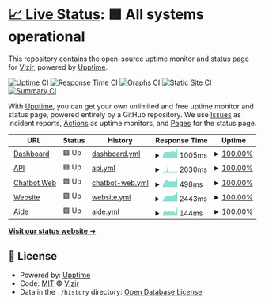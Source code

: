 # [📈 Live Status](https://vizirco.github.io/status): <!--live status--> **🟩 All systems operational**

This repository contains the open-source uptime monitor and status page for [Vizir](https://www.vizir.co), powered by [Upptime](https://github.com/upptime/upptime).

[![Uptime CI](https://github.com/vizirco/status/workflows/Uptime%20CI/badge.svg)](https://github.com/upptime/upptime/actions?query=workflow%3A%22Uptime+CI%22)
[![Response Time CI](https://github.com/vizirco/status/workflows/Response%20Time%20CI/badge.svg)](https://github.com/upptime/upptime/actions?query=workflow%3A%22Response+Time+CI%22)
[![Graphs CI](https://github.com/vizirco/status/workflows/Graphs%20CI/badge.svg)](https://github.com/upptime/upptime/actions?query=workflow%3A%22Graphs+CI%22)
[![Static Site CI](https://github.com/vizirco/status/workflows/Static%20Site%20CI/badge.svg)](https://github.com/upptime/upptime/actions?query=workflow%3A%22Static+Site+CI%22)
[![Summary CI](https://github.com/vizirco/status/workflows/Summary%20CI/badge.svg)](https://github.com/upptime/upptime/actions?query=workflow%3A%22Summary+CI%22)

With [Upptime](https://upptime.js.org), you can get your own unlimited and free uptime monitor and status page, powered entirely by a GitHub repository. We use [Issues](https://github.com/vizirco/status/issues) as incident reports, [Actions](https://github.com/vizirco/status/actions) as uptime monitors, and [Pages](https://vizirco.github.io/status) for the status page.

<!--start: status pages-->
<!-- This summary is generated by Upptime (https://github.com/upptime/upptime) -->
<!-- Do not edit this manually, your changes will be overwritten -->
<!-- prettier-ignore -->
| URL | Status | History | Response Time | Uptime |
| --- | ------ | ------- | ------------- | ------ |
| <img alt="" src="https://favicons.githubusercontent.com/dashboard.vizir.co" height="13"> [Dashboard](https://dashboard.vizir.co) | 🟩 Up | [dashboard.yml](https://github.com/vizirco/status/commits/HEAD/history/dashboard.yml) | <details><summary><img alt="Response time graph" src="./graphs/dashboard/response-time-week.png" height="20"> 1005ms</summary><br><a href="https://status.vizir.co/history/dashboard"><img alt="Response time 1126" src="https://img.shields.io/endpoint?url=https%3A%2F%2Fraw.githubusercontent.com%2Fvizirco%2Fstatus%2FHEAD%2Fapi%2Fdashboard%2Fresponse-time.json"></a><br><a href="https://status.vizir.co/history/dashboard"><img alt="24-hour response time 1094" src="https://img.shields.io/endpoint?url=https%3A%2F%2Fraw.githubusercontent.com%2Fvizirco%2Fstatus%2FHEAD%2Fapi%2Fdashboard%2Fresponse-time-day.json"></a><br><a href="https://status.vizir.co/history/dashboard"><img alt="7-day response time 1005" src="https://img.shields.io/endpoint?url=https%3A%2F%2Fraw.githubusercontent.com%2Fvizirco%2Fstatus%2FHEAD%2Fapi%2Fdashboard%2Fresponse-time-week.json"></a><br><a href="https://status.vizir.co/history/dashboard"><img alt="30-day response time 1177" src="https://img.shields.io/endpoint?url=https%3A%2F%2Fraw.githubusercontent.com%2Fvizirco%2Fstatus%2FHEAD%2Fapi%2Fdashboard%2Fresponse-time-month.json"></a><br><a href="https://status.vizir.co/history/dashboard"><img alt="1-year response time 1126" src="https://img.shields.io/endpoint?url=https%3A%2F%2Fraw.githubusercontent.com%2Fvizirco%2Fstatus%2FHEAD%2Fapi%2Fdashboard%2Fresponse-time-year.json"></a></details> | <details><summary><a href="https://status.vizir.co/history/dashboard">100.00%</a></summary><a href="https://status.vizir.co/history/dashboard"><img alt="All-time uptime 100.00%" src="https://img.shields.io/endpoint?url=https%3A%2F%2Fraw.githubusercontent.com%2Fvizirco%2Fstatus%2FHEAD%2Fapi%2Fdashboard%2Fuptime.json"></a><br><a href="https://status.vizir.co/history/dashboard"><img alt="24-hour uptime 100.00%" src="https://img.shields.io/endpoint?url=https%3A%2F%2Fraw.githubusercontent.com%2Fvizirco%2Fstatus%2FHEAD%2Fapi%2Fdashboard%2Fuptime-day.json"></a><br><a href="https://status.vizir.co/history/dashboard"><img alt="7-day uptime 100.00%" src="https://img.shields.io/endpoint?url=https%3A%2F%2Fraw.githubusercontent.com%2Fvizirco%2Fstatus%2FHEAD%2Fapi%2Fdashboard%2Fuptime-week.json"></a><br><a href="https://status.vizir.co/history/dashboard"><img alt="30-day uptime 100.00%" src="https://img.shields.io/endpoint?url=https%3A%2F%2Fraw.githubusercontent.com%2Fvizirco%2Fstatus%2FHEAD%2Fapi%2Fdashboard%2Fuptime-month.json"></a><br><a href="https://status.vizir.co/history/dashboard"><img alt="1-year uptime 100.00%" src="https://img.shields.io/endpoint?url=https%3A%2F%2Fraw.githubusercontent.com%2Fvizirco%2Fstatus%2FHEAD%2Fapi%2Fdashboard%2Fuptime-year.json"></a></details>
| <img alt="" src="https://favicons.githubusercontent.com/developers.vizir.co" height="13"> [API](https://developers.vizir.co) | 🟩 Up | [api.yml](https://github.com/vizirco/status/commits/HEAD/history/api.yml) | <details><summary><img alt="Response time graph" src="./graphs/api/response-time-week.png" height="20"> 2030ms</summary><br><a href="https://status.vizir.co/history/api"><img alt="Response time 1869" src="https://img.shields.io/endpoint?url=https%3A%2F%2Fraw.githubusercontent.com%2Fvizirco%2Fstatus%2FHEAD%2Fapi%2Fapi%2Fresponse-time.json"></a><br><a href="https://status.vizir.co/history/api"><img alt="24-hour response time 1213" src="https://img.shields.io/endpoint?url=https%3A%2F%2Fraw.githubusercontent.com%2Fvizirco%2Fstatus%2FHEAD%2Fapi%2Fapi%2Fresponse-time-day.json"></a><br><a href="https://status.vizir.co/history/api"><img alt="7-day response time 2030" src="https://img.shields.io/endpoint?url=https%3A%2F%2Fraw.githubusercontent.com%2Fvizirco%2Fstatus%2FHEAD%2Fapi%2Fapi%2Fresponse-time-week.json"></a><br><a href="https://status.vizir.co/history/api"><img alt="30-day response time 2446" src="https://img.shields.io/endpoint?url=https%3A%2F%2Fraw.githubusercontent.com%2Fvizirco%2Fstatus%2FHEAD%2Fapi%2Fapi%2Fresponse-time-month.json"></a><br><a href="https://status.vizir.co/history/api"><img alt="1-year response time 1869" src="https://img.shields.io/endpoint?url=https%3A%2F%2Fraw.githubusercontent.com%2Fvizirco%2Fstatus%2FHEAD%2Fapi%2Fapi%2Fresponse-time-year.json"></a></details> | <details><summary><a href="https://status.vizir.co/history/api">100.00%</a></summary><a href="https://status.vizir.co/history/api"><img alt="All-time uptime 100.00%" src="https://img.shields.io/endpoint?url=https%3A%2F%2Fraw.githubusercontent.com%2Fvizirco%2Fstatus%2FHEAD%2Fapi%2Fapi%2Fuptime.json"></a><br><a href="https://status.vizir.co/history/api"><img alt="24-hour uptime 100.00%" src="https://img.shields.io/endpoint?url=https%3A%2F%2Fraw.githubusercontent.com%2Fvizirco%2Fstatus%2FHEAD%2Fapi%2Fapi%2Fuptime-day.json"></a><br><a href="https://status.vizir.co/history/api"><img alt="7-day uptime 100.00%" src="https://img.shields.io/endpoint?url=https%3A%2F%2Fraw.githubusercontent.com%2Fvizirco%2Fstatus%2FHEAD%2Fapi%2Fapi%2Fuptime-week.json"></a><br><a href="https://status.vizir.co/history/api"><img alt="30-day uptime 100.00%" src="https://img.shields.io/endpoint?url=https%3A%2F%2Fraw.githubusercontent.com%2Fvizirco%2Fstatus%2FHEAD%2Fapi%2Fapi%2Fuptime-month.json"></a><br><a href="https://status.vizir.co/history/api"><img alt="1-year uptime 100.00%" src="https://img.shields.io/endpoint?url=https%3A%2F%2Fraw.githubusercontent.com%2Fvizirco%2Fstatus%2FHEAD%2Fapi%2Fapi%2Fuptime-year.json"></a></details>
| <img alt="" src="https://favicons.githubusercontent.com/chat.vizir.co" height="13"> [Chatbot Web](https://chat.vizir.co) | 🟩 Up | [chatbot-web.yml](https://github.com/vizirco/status/commits/HEAD/history/chatbot-web.yml) | <details><summary><img alt="Response time graph" src="./graphs/chatbot-web/response-time-week.png" height="20"> 498ms</summary><br><a href="https://status.vizir.co/history/chatbot-web"><img alt="Response time 551" src="https://img.shields.io/endpoint?url=https%3A%2F%2Fraw.githubusercontent.com%2Fvizirco%2Fstatus%2FHEAD%2Fapi%2Fchatbot-web%2Fresponse-time.json"></a><br><a href="https://status.vizir.co/history/chatbot-web"><img alt="24-hour response time 758" src="https://img.shields.io/endpoint?url=https%3A%2F%2Fraw.githubusercontent.com%2Fvizirco%2Fstatus%2FHEAD%2Fapi%2Fchatbot-web%2Fresponse-time-day.json"></a><br><a href="https://status.vizir.co/history/chatbot-web"><img alt="7-day response time 498" src="https://img.shields.io/endpoint?url=https%3A%2F%2Fraw.githubusercontent.com%2Fvizirco%2Fstatus%2FHEAD%2Fapi%2Fchatbot-web%2Fresponse-time-week.json"></a><br><a href="https://status.vizir.co/history/chatbot-web"><img alt="30-day response time 598" src="https://img.shields.io/endpoint?url=https%3A%2F%2Fraw.githubusercontent.com%2Fvizirco%2Fstatus%2FHEAD%2Fapi%2Fchatbot-web%2Fresponse-time-month.json"></a><br><a href="https://status.vizir.co/history/chatbot-web"><img alt="1-year response time 551" src="https://img.shields.io/endpoint?url=https%3A%2F%2Fraw.githubusercontent.com%2Fvizirco%2Fstatus%2FHEAD%2Fapi%2Fchatbot-web%2Fresponse-time-year.json"></a></details> | <details><summary><a href="https://status.vizir.co/history/chatbot-web">100.00%</a></summary><a href="https://status.vizir.co/history/chatbot-web"><img alt="All-time uptime 100.00%" src="https://img.shields.io/endpoint?url=https%3A%2F%2Fraw.githubusercontent.com%2Fvizirco%2Fstatus%2FHEAD%2Fapi%2Fchatbot-web%2Fuptime.json"></a><br><a href="https://status.vizir.co/history/chatbot-web"><img alt="24-hour uptime 100.00%" src="https://img.shields.io/endpoint?url=https%3A%2F%2Fraw.githubusercontent.com%2Fvizirco%2Fstatus%2FHEAD%2Fapi%2Fchatbot-web%2Fuptime-day.json"></a><br><a href="https://status.vizir.co/history/chatbot-web"><img alt="7-day uptime 100.00%" src="https://img.shields.io/endpoint?url=https%3A%2F%2Fraw.githubusercontent.com%2Fvizirco%2Fstatus%2FHEAD%2Fapi%2Fchatbot-web%2Fuptime-week.json"></a><br><a href="https://status.vizir.co/history/chatbot-web"><img alt="30-day uptime 100.00%" src="https://img.shields.io/endpoint?url=https%3A%2F%2Fraw.githubusercontent.com%2Fvizirco%2Fstatus%2FHEAD%2Fapi%2Fchatbot-web%2Fuptime-month.json"></a><br><a href="https://status.vizir.co/history/chatbot-web"><img alt="1-year uptime 100.00%" src="https://img.shields.io/endpoint?url=https%3A%2F%2Fraw.githubusercontent.com%2Fvizirco%2Fstatus%2FHEAD%2Fapi%2Fchatbot-web%2Fuptime-year.json"></a></details>
| <img alt="" src="https://favicons.githubusercontent.com/vizir.co" height="13"> [Website](https://vizir.co) | 🟩 Up | [website.yml](https://github.com/vizirco/status/commits/HEAD/history/website.yml) | <details><summary><img alt="Response time graph" src="./graphs/website/response-time-week.png" height="20"> 2443ms</summary><br><a href="https://status.vizir.co/history/website"><img alt="Response time 2891" src="https://img.shields.io/endpoint?url=https%3A%2F%2Fraw.githubusercontent.com%2Fvizirco%2Fstatus%2FHEAD%2Fapi%2Fwebsite%2Fresponse-time.json"></a><br><a href="https://status.vizir.co/history/website"><img alt="24-hour response time 3825" src="https://img.shields.io/endpoint?url=https%3A%2F%2Fraw.githubusercontent.com%2Fvizirco%2Fstatus%2FHEAD%2Fapi%2Fwebsite%2Fresponse-time-day.json"></a><br><a href="https://status.vizir.co/history/website"><img alt="7-day response time 2443" src="https://img.shields.io/endpoint?url=https%3A%2F%2Fraw.githubusercontent.com%2Fvizirco%2Fstatus%2FHEAD%2Fapi%2Fwebsite%2Fresponse-time-week.json"></a><br><a href="https://status.vizir.co/history/website"><img alt="30-day response time 2506" src="https://img.shields.io/endpoint?url=https%3A%2F%2Fraw.githubusercontent.com%2Fvizirco%2Fstatus%2FHEAD%2Fapi%2Fwebsite%2Fresponse-time-month.json"></a><br><a href="https://status.vizir.co/history/website"><img alt="1-year response time 2891" src="https://img.shields.io/endpoint?url=https%3A%2F%2Fraw.githubusercontent.com%2Fvizirco%2Fstatus%2FHEAD%2Fapi%2Fwebsite%2Fresponse-time-year.json"></a></details> | <details><summary><a href="https://status.vizir.co/history/website">100.00%</a></summary><a href="https://status.vizir.co/history/website"><img alt="All-time uptime 100.00%" src="https://img.shields.io/endpoint?url=https%3A%2F%2Fraw.githubusercontent.com%2Fvizirco%2Fstatus%2FHEAD%2Fapi%2Fwebsite%2Fuptime.json"></a><br><a href="https://status.vizir.co/history/website"><img alt="24-hour uptime 100.00%" src="https://img.shields.io/endpoint?url=https%3A%2F%2Fraw.githubusercontent.com%2Fvizirco%2Fstatus%2FHEAD%2Fapi%2Fwebsite%2Fuptime-day.json"></a><br><a href="https://status.vizir.co/history/website"><img alt="7-day uptime 100.00%" src="https://img.shields.io/endpoint?url=https%3A%2F%2Fraw.githubusercontent.com%2Fvizirco%2Fstatus%2FHEAD%2Fapi%2Fwebsite%2Fuptime-week.json"></a><br><a href="https://status.vizir.co/history/website"><img alt="30-day uptime 100.00%" src="https://img.shields.io/endpoint?url=https%3A%2F%2Fraw.githubusercontent.com%2Fvizirco%2Fstatus%2FHEAD%2Fapi%2Fwebsite%2Fuptime-month.json"></a><br><a href="https://status.vizir.co/history/website"><img alt="1-year uptime 100.00%" src="https://img.shields.io/endpoint?url=https%3A%2F%2Fraw.githubusercontent.com%2Fvizirco%2Fstatus%2FHEAD%2Fapi%2Fwebsite%2Fuptime-year.json"></a></details>
| <img alt="" src="https://favicons.githubusercontent.com/help.vizir.co" height="13"> [Aide](https://help.vizir.co) | 🟩 Up | [aide.yml](https://github.com/vizirco/status/commits/HEAD/history/aide.yml) | <details><summary><img alt="Response time graph" src="./graphs/aide/response-time-week.png" height="20"> 144ms</summary><br><a href="https://status.vizir.co/history/aide"><img alt="Response time 429" src="https://img.shields.io/endpoint?url=https%3A%2F%2Fraw.githubusercontent.com%2Fvizirco%2Fstatus%2FHEAD%2Fapi%2Faide%2Fresponse-time.json"></a><br><a href="https://status.vizir.co/history/aide"><img alt="24-hour response time 281" src="https://img.shields.io/endpoint?url=https%3A%2F%2Fraw.githubusercontent.com%2Fvizirco%2Fstatus%2FHEAD%2Fapi%2Faide%2Fresponse-time-day.json"></a><br><a href="https://status.vizir.co/history/aide"><img alt="7-day response time 144" src="https://img.shields.io/endpoint?url=https%3A%2F%2Fraw.githubusercontent.com%2Fvizirco%2Fstatus%2FHEAD%2Fapi%2Faide%2Fresponse-time-week.json"></a><br><a href="https://status.vizir.co/history/aide"><img alt="30-day response time 253" src="https://img.shields.io/endpoint?url=https%3A%2F%2Fraw.githubusercontent.com%2Fvizirco%2Fstatus%2FHEAD%2Fapi%2Faide%2Fresponse-time-month.json"></a><br><a href="https://status.vizir.co/history/aide"><img alt="1-year response time 429" src="https://img.shields.io/endpoint?url=https%3A%2F%2Fraw.githubusercontent.com%2Fvizirco%2Fstatus%2FHEAD%2Fapi%2Faide%2Fresponse-time-year.json"></a></details> | <details><summary><a href="https://status.vizir.co/history/aide">100.00%</a></summary><a href="https://status.vizir.co/history/aide"><img alt="All-time uptime 100.00%" src="https://img.shields.io/endpoint?url=https%3A%2F%2Fraw.githubusercontent.com%2Fvizirco%2Fstatus%2FHEAD%2Fapi%2Faide%2Fuptime.json"></a><br><a href="https://status.vizir.co/history/aide"><img alt="24-hour uptime 100.00%" src="https://img.shields.io/endpoint?url=https%3A%2F%2Fraw.githubusercontent.com%2Fvizirco%2Fstatus%2FHEAD%2Fapi%2Faide%2Fuptime-day.json"></a><br><a href="https://status.vizir.co/history/aide"><img alt="7-day uptime 100.00%" src="https://img.shields.io/endpoint?url=https%3A%2F%2Fraw.githubusercontent.com%2Fvizirco%2Fstatus%2FHEAD%2Fapi%2Faide%2Fuptime-week.json"></a><br><a href="https://status.vizir.co/history/aide"><img alt="30-day uptime 100.00%" src="https://img.shields.io/endpoint?url=https%3A%2F%2Fraw.githubusercontent.com%2Fvizirco%2Fstatus%2FHEAD%2Fapi%2Faide%2Fuptime-month.json"></a><br><a href="https://status.vizir.co/history/aide"><img alt="1-year uptime 100.00%" src="https://img.shields.io/endpoint?url=https%3A%2F%2Fraw.githubusercontent.com%2Fvizirco%2Fstatus%2FHEAD%2Fapi%2Faide%2Fuptime-year.json"></a></details>

<!--end: status pages-->

[**Visit our status website →**](https://vizirco.github.io/status)

## 📄 License

- Powered by: [Upptime](https://github.com/upptime/upptime)
- Code: [MIT](./LICENSE) © [Vizir](https://www.vizir.co)
- Data in the `./history` directory: [Open Database License](https://opendatacommons.org/licenses/odbl/1-0/)
